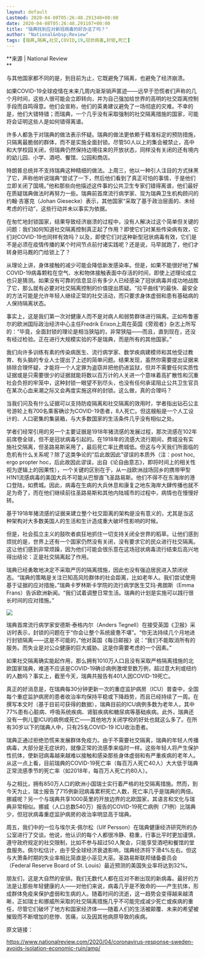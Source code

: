 ```yaml
---
layout: default
Lastmod: 2020-04-08T05:26:48.291340+00:00
date: 2020-04-08T05:26:48.291107+00:00
title: "瑞典找到应对新冠病毒的好办法了吗？"
author: "National&nbsp;Review"
tags: [瑞典,隔离,社交,COVID,19,冠状病毒,封锁,死亡]
---
```


**来源 | National Review  
**

与其他国家都不同的是，到目前为止，它既避免了隔离，也避免了经济崩溃。

如果COVID-19全球疫情在未来几周内渐渐销声匿迹——远早于恐慌者们声称的几个月时间，这些人很可能会立即转向，并为自己强加给世界的高明的社交距离控制手段而自鸣得意。他们会宣称，他们的英勇建议避免了一场彻底的灾难。不幸的是，他们大错特错；而瑞典，一个几乎没有采取强制的社交隔离措施的国家，可能将会证明这些人是如何错得离谱。

许多人都急于对瑞典的做法表示怀疑。瑞典的做法更依赖于精准标定的预防措施，只隔离最脆弱的群体，而不是实施全面封锁。尽管50人以上的集会被禁止，高中和大学校园关闭，但瑞典仍然保持边境往来的开放状态，同样没有关闭的还有境内的幼儿园、小学、酒吧、餐馆、公园和商店。

特朗普总统并不支持瑞典这种精细的做法。上周三，他以一种引人注目的方式抹黑了它，声称他听说瑞典“尝试了一下，然后他们看到了真正可怕的事情，于是他们立即关闭了国境。”他和那些向他描述这件事的公共卫生专家们错得离谱，他们最好在质疑瑞典做法时再努力一些。瑞典前首席流行病学家、现为瑞典卫生机构顾问的约翰·吉塞克（Johan Giesecke）表示，其他国家“采取了基于政治层面的、未经考虑的行动”，这些行动并未以事实为依据。

在匆忙地封锁国家，结果导致经济崩溃的过程中，没有人解决过这个简单但关键的问题：我们如何知道社交隔离控制真正起了作用？即使它们对某些传染病有效，它们对COVID-19也同样有效吗？以及，即使它们对这种新型冠状病毒有效，它们是不是必须在疫情传播的某个时间节点前付诸实践呢？还是说，马早就跑了，他们才转身把马厩的门给锁上了？

从理论上讲，身体接触的减少可能会降低新发感染率。但是，如果不能很好地了解COVID-19病毒颗粒在空气、水和物体接触表面中存活的时间，即使上述理论成立也只是猜测。如果没有可靠的信息显示有多少人已经感染了冠状病毒并成功地战胜了它，那么就有必要对社交隔离控制的价值提出质疑。“拉平曲线”的最快、最安全的方法可能是允许年轻人继续正常的社交活动，而只要求身体虚弱和患有基础病的人保持隔离状态。

事实上，这是我们第一次对健康人而不是对病人和弱势群体进行隔离。正如布鲁塞尔的欧洲国际政治经济中心主任Fredrik Erixon上周在英国《旁观者》杂志上所写的：“毕竟，全面封锁的理论是相当狭隘的，非常狭隘——而且，直到现在，还没有经过检验。正在进行大规模实验的不是瑞典，而是所有的其他国家。”

我们向许多训练有素的传染病医生、流行病学家、数学疾病建模师和其他受过教育、有头脑的专业人士提出了上述的简单问题。结果发现，虽然你需要提出证据来排除合理怀疑，才能将一个人定罪为盗窃并把他扔进监狱，但并不需要任何实质性证据或是只需要很少的证据就能将数以百万计的人关进一个意味着高扩散性和沉重社会负担的牢笼中，这种封锁一眼望不到尽头，也没有任何承诺阻止公共卫生官员在某次心血来潮之际又会再度实施这样的封锁。这么做，真的合理吗？

当我们问及有什么证据可以支持防疫隔离和社交隔离的效用时，学者指出钻石公主号游轮上有700名乘客确诊为COVID-19患者，8人死亡。但这艘船是一个人工设计的、人口密集的集装箱，与大多数国家的生活条件几乎没有相似之处。

学者们经常引用的另一个主要证据是1918年猪流感的发展过程，那次流感在102年前席卷全球，但不是冠状病毒引起的。在1918年的流感大流行期间，费城没有实施社交隔离，但圣路易斯采用了，最后死亡率比费城低。但这与今天我们所面临的危机有什么关系呢？除了这类争论的“后此故因此”谬误的本质外（注：post hoc, ergo propter hoc，后此故因此谬误，出自《论自由意志》，即将时间上的相关性视为逻辑上的因果性），一个关键的区别在于，从一战欧洲战场回乡的携带甲型H1N1流感病毒的美国大兵不可能从巴黎直飞圣路易斯。他们不得不在东海岸的港口登陆，如费城。因此，病毒在生病的大兵休息和康复之地东海岸大肆传播也就不足为奇了，而在他们继续前往圣路易斯和其他内陆城市的过程中，病情也在慢慢好转。

基于1918年猪流感的证据来建立整个社交距离的架构是没有意义的，尤其是当这种架构对大多数美国人的生活和生计造成重大破坏性影响的时候。

但是，社会孤立主义的鼓吹者疯狂地抓住一切支持关闭全世界的稻草。让他们感到烦扰的是，世界上还有一个国家仍然没有关闭，没有要求它的民众进行社交隔离。这让他们感到非常烦躁，因为他们可能会很乐意在这场冠状病毒流行结束后高兴地得出结论：正是社交隔离起了作用。

瑞典已经勇敢地决定不采取严厉的隔离措施，因此也没有强迫居民进入禁闭状态。“瑞典的策略是关注已知高风险群体的社会距离，比如老年人。我们尝试使用基于证据的应对措施，”瑞典卡罗林斯卡学院的流行病学医生艾玛·弗朗斯（Emma Frans）告诉欧洲新闻。“我们试着调整日常生活。瑞典的计划是实施可以践行很长时间的应对措施。”

![](https://images.weserv.nl/?url=https%3A//mmbiz.qpic.cn/mmbiz_jpg/wkJQUnQ7iaU3bRYrNa9raU0b5kjBDlTXeyb3Drxr4DkBbWOe0M7jYy2OW6AagVd4bjibuM8y3xeV0B1BVZm7GRVg/640%3Fwx_fmt%3Djpeg)

瑞典首席流行病学家安德斯·泰格内尔（Anders Tegnell）在接受英国《卫报》采访时表示，封锁的问题在于“你会让整个系统疲惫不堪”。“你无法持续几个月地进行封锁隔离——这是不可能的，”他对英国《每日邮报》说：“我们不能取消所有的服务。而失业是对公众健康的巨大威胁。这是你需要考虑的一个因素。”

如果社交隔离确实能起作用，那么拥有1010万人口且没有采取严格隔离措施的北欧国家瑞典，难道不应该是COVID-19确诊病例激增至数万例，超过意大利或纽约的人数吗？事实上，截至今天，瑞典共报告有401人因COVID-19死亡。

真正的好消息是，在瑞典每30分钟更新一次的重症监护病房（ICU）普查中，全国每个重症监护病房的患者收治率均保持平稳或下降趋势，而且已经持续了一周。在撰写本文时（基于目前可获得的数据），瑞典目前的ICU病例多数为老年人，其中77%患有心脏病、呼吸系统疾病、肾脏疾病和糖尿病等基础疾病。此外，瑞典还没有一例儿童ICU的病例或死亡——其他地方关闭学校的好处也就这么多了。在所有30岁以下的瑞典人中，只有25名COVID-19 ICU收治患者。

瑞典正通过拒绝恐慌来发展群体免疫力。由于不需要社交隔离，瑞典的年轻人传播病毒，大部分是无症状的，就像正常的流感季来临时一样。这些年轻人将产生保护性抗体，使新冠病毒越来越难以接触和感染那些身体虚弱和有严重疾病的老年人。从这一点上看，目前瑞典的COVID-19死亡率（每百万人死亡40人）大大低于瑞典正常流感季节的死亡率（如2018年，每百万人死亡约80人）。

与之相比，拥有850万人口的欧洲小国瑞士实行着严格的社交隔离措施。然而，到今天为止，瑞士报告了715例新冠病毒累积死亡人数，死亡率几乎是瑞典的两倍。挪威呢？另一个与瑞典共享1000英里的开放边界的北欧国家，其语言和文化与瑞典非常相似。挪威（人口总数540万）报告的COVID-19死亡病例（71例）比瑞典少，但冠状病毒重症监护病房的收治率明显高于瑞典。

周五，我们中的一位与埃尔夫·佩尔松（Ulf Persson）在瑞典健康经济研究所的办公室进行了交谈。他说，他认识的每个人都很冷静、稳重，行事比平时更加谨慎，遵守政府规定的社交限制，比如不参与超过50人聚会，只能享受酒吧和餐馆的堂食服务。佩尔松估计，由于受全球经济衰退影响，瑞典经济将下滑4%左右。但这与大萧条时期的失业率相比简直是小巫见大巫。圣路易斯联邦储备委员会（Federal Reserve Board of St. Louis）最近预测的美国失业率将达到32%。

朋友们，这是大自然的安排。我们无数代人都在应对不断出现的新病毒。最好的方法是让那些年轻健康的人——对他们来说，病毒几乎是不致命的——产生抗体，形成群体免疫来保护虚弱和生病的人。随着时间的流逝，这一趋势会变得越来越清晰，正如瑞士和挪威所采取的社交隔离措施几乎不可能完成减少死亡或疾病的重任，尽管它们破坏了地方和国家经济体——随着人们的生活被颠覆、未来的希望被摧毁而不断增加的悲惨、苦痛，以及因其他病原导致的疾病。

原文链接：

https://www.nationalreview.com/2020/04/coronavirus-response-sweden-avoids-isolation-economic-ruin/amp/

